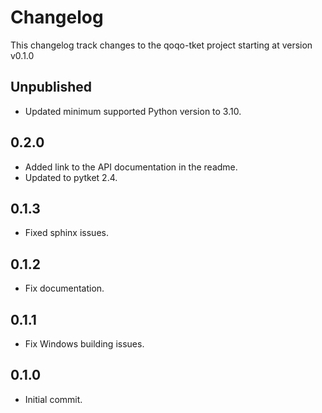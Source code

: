 # Changelog

This changelog track changes to the qoqo-tket project starting at version v0.1.0

## Unpublished

* Updated minimum supported Python version to 3.10.

## 0.2.0

* Added link to the API documentation in the readme.
* Updated to pytket 2.4.

## 0.1.3

* Fixed sphinx issues.

## 0.1.2

* Fix documentation.

## 0.1.1

* Fix Windows building issues. 

## 0.1.0

* Initial commit.
